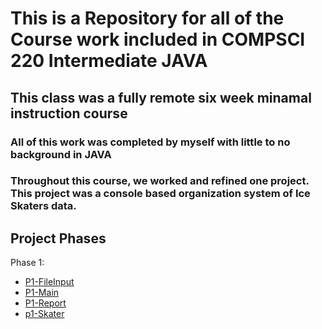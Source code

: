 # This is a Repository for all of the Course work included in COMPSCI 220 Intermediate JAVA

## This class was a fully remote six week minamal instruction course

### All of this work was completed by myself with little to no background in JAVA

### Throughout this course, we worked and refined one project. This project was a console based organization system of Ice Skaters data.

## Project Phases

Phase 1:
  - [P1-FileInput](https://github.com/JMMyhre/MAGD-220-Assignments/blob/gh-pages/Lab1Sketch)
  - [P1-Main](https://github.com/JMMyhre/MAGD-220-Assignments/blob/gh-pages/Lab1Sketch)
  - [P1-Report](https://github.com/JMMyhre/MAGD-220-Assignments/blob/gh-pages/Lab1Sketch)
  - [p1-Skater](https://github.com/JMMyhre/MAGD-220-Assignments/blob/gh-pages/P1Skater.java)


